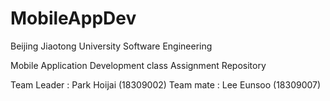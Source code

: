 # MobileAppDev

Beijing Jiaotong University
Software Engineering

Mobile Application Development class
Assignment Repository

Team Leader : Park Hoijai (18309002)
Team mate : Lee Eunsoo (18309007)
